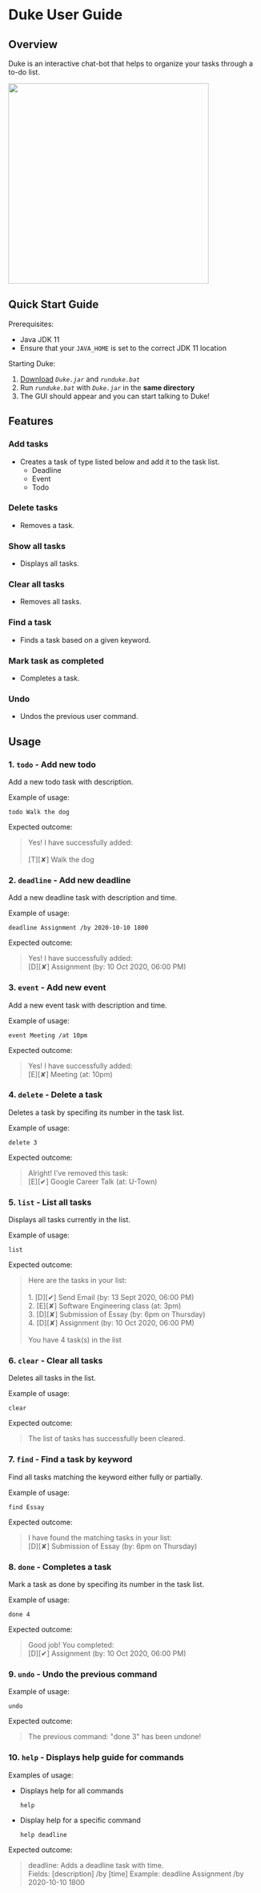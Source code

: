 # Duke User Guide

## Overview
Duke is an interactive chat-bot that helps to organize your tasks through a to-do list.

<img src="https://raw.githubusercontent.com/eugene3231/ip/master/docs/Ui.png" width="400">

## Quick Start Guide
Prerequisites:

* Java JDK 11
* Ensure that your `JAVA_HOME` is set to the correct JDK 11 location

Starting Duke:
  1. [Download](https://github.com/eugene3231/ip/releases) *`Duke.jar`* and *`runduke.bat`*
  2. Run *`runduke.bat`* with *`Duke.jar`* in the **same directory**
  3. The GUI should appear and you can start talking to Duke!
  

## Features 

### Add tasks
* Creates a task of type listed below and add it to the task list.
  - Deadline
  - Event
  - Todo

### Delete tasks
* Removes a task.

### Show all tasks
* Displays all tasks.

### Clear all tasks
* Removes all tasks.

### Find a task
* Finds a task based on a given keyword.

### Mark task as completed
* Completes a task.

### Undo 
* Undos the previous user command.


## Usage

### 1. `todo` - Add new todo
Add a new todo task with description. </br>

Example of usage: 

`todo Walk the dog`

Expected outcome:

> Yes! I have successfully added: </br>   
    [T][✘] Walk the dog

### 2. `deadline` - Add new deadline
Add a new deadline task with description and time. </br>

Example of usage: 

`deadline Assignment /by 2020-10-10 1800`

Expected outcome:

> Yes! I have successfully added: </br>
    [D][✘] Assignment (by: 10 Oct 2020, 06:00 PM)

### 3. `event` - Add new event
Add a new event task with description and time. </br>

Example of usage: 

`event Meeting /at 10pm`

Expected outcome:

> Yes! I have successfully added: </br>
    [E][✘] Meeting (at: 10pm)

### 4. `delete` - Delete a task
Deletes a task by specifing its number in the task list.

Example of usage: 

`delete 3`

Expected outcome:

> Alright! I've removed this task: </br>
    [E][✔] Google Career Talk (at: U-Town)

### 5. `list` - List all tasks
Displays all tasks currently in the list.

Example of usage: 

`list`

Expected outcome:

> Here are the tasks in your list:</br>
    </br>
    1. [D][✔] Send Email (by: 13 Sept 2020, 06:00 PM)</br>
    2. [E][✘] Software Engineering class (at: 3pm)</br>
    3. [D][✘] Submission of Essay (by: 6pm on Thursday)</br>
    4. [D][✘] Assignment (by: 10 Oct 2020, 06:00 PM)</br>
    </br>
    You have 4 task(s) in the list

### 6. `clear` - Clear all tasks
Deletes all tasks in the list.

Example of usage: 

`clear`

Expected outcome:

> The list of tasks has successfully been cleared.

### 7. `find` - Find a task by keyword
Find all tasks matching the keyword either fully or partially.

Example of usage: 

`find Essay`

Expected outcome:

> I have found the matching tasks in your list: </br>
    [D][✘] Submission of Essay (by: 6pm on Thursday)

### 8. `done` - Completes a task
Mark a task as done by specifing its number in the task list.

Example of usage: 

`done 4`

Expected outcome:

> Good job! You completed: </br>
    [D][✔] Assignment (by: 10 Oct 2020, 06:00 PM)

### 9. `undo` - Undo the previous command
Example of usage: 

`undo`

Expected outcome:

> The previous command: "done 3" has been undone!

### 10. `help` - Displays help guide for commands
Examples of usage: 
* Displays help for all commands

  `help`

* Display help for a specific command

  `help deadline`

Expected outcome:

> deadline: Adds a deadline task with time. </br>
  Fields: [description] /by [time] 
  Example: deadline Assignment /by 2020-10-10 1800
